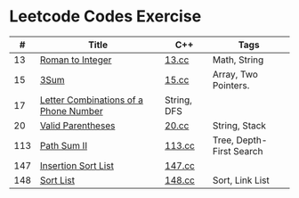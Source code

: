 # Leetcode Codes Exercise

\# | Title | C++ | Tags
 -- | -- | -- | --
13 | [Roman to Integer](https://leetcode.com/problems/roman-to-integer/) | [13.cc](./cpp/13.cc) | Math, String
15 | [3Sum](https://leetcode.com/problems/3sum/) | [15.cc](./cpp/15.cc) | Array, Two Pointers.
17 | [Letter Combinations of a Phone Number](https://leetcode.com/problems/letter-combinations-of-a-phone-number/) | String, DFS
20 | [Valid Parentheses](https://leetcode.com/problems/valid-parentheses/) | [20.cc](./cpp/20.cc) | String, Stack
113 | [Path Sum II](https://leetcode.com/problems/path-sum-ii/) | [113.cc](./cpp/133.cc) | Tree, Depth-First Search
147 | [Insertion Sort List](https://leetcode.com/problems/insertion-sort-list/) | [147.cc](./cpp/147.cc)| | Sort, Link List
148 | [Sort List](https://leetcode.com/problems/sort-list/) | [148.cc](./cpp/148.cc) | Sort, Link List


